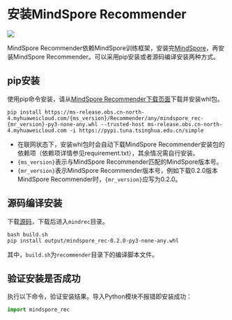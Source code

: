 # 安装MindSpore Recommender

<a href="https://gitee.com/mindspore/docs/blob/r2.1/docs/recommender/docs/source_zh_cn/install.md" target="_blank"><img src="https://mindspore-website.obs.cn-north-4.myhuaweicloud.com/website-images/r2.1/resource/_static/logo_source.png"></a>

MindSpore Recommender依赖MindSpore训练框架，安装完[MindSpore](https://gitee.com/mindspore/mindspore#安装)，再安装MindSpore Recommender。可以采用pip安装或者源码编译安装两种方式。

## pip安装

使用pip命令安装，请从[MindSpore Recommender下载页面](https://www.mindspore.cn/versions)下载并安装whl包。

```shell
pip install https://ms-release.obs.cn-north-4.myhuaweicloud.com/{ms_version}/Recommender/any/mindspore_rec-{mr_version}-py3-none-any.whl --trusted-host ms-release.obs.cn-north-4.myhuaweicloud.com -i https://pypi.tuna.tsinghua.edu.cn/simple
```

- 在联网状态下，安装whl包时会自动下载MindSpore Recommender安装包的依赖项（依赖项详情参见requirement.txt），其余情况需自行安装。
- `{ms_version}`表示与MindSpore Recommender匹配的MindSpore版本号。
- `{mr_version}`表示MindSpore Recommender版本号，例如下载0.2.0版本MindSpore Recommender时，`{mr_version}`应写为0.2.0。

## 源码编译安装

下载[源码](https://github.com/mindspore-lab/mindrec)，下载后进入`mindrec`目录。

```shell
bash build.sh
pip install output/mindspore_rec-0.2.0-py3-none-any.whl
```

其中，`build.sh`为`recommender`目录下的编译脚本文件。

## 验证安装是否成功

执行以下命令，验证安装结果。导入Python模块不报错即安装成功：

```python
import mindspore_rec
```
